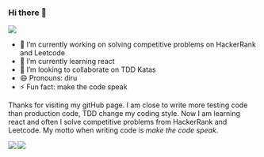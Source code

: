 ### Hi there 👋
![](https://visitor-badge.laobi.icu/badge?page_id=darielrll.visitor-badge)

- 🔭 I’m currently working on solving competitive problems on HackerRank and Leetcode
- 🌱 I’m currently learning react
- 👯 I’m looking to collaborate on TDD Katas
- 😄 Pronouns: diru
- ⚡ Fun fact: make the code speak
<!--- 🤔 I’m looking for help with ...
- 💬 Ask me about ... 
- 📫 How to reach me: ... -->

Thanks for visiting my gitHub page. 
I am close to write more testing code than production code, TDD change my coding style. Now I am learning react and often I solve competitive problems from HackerRank and Leetcode. My motto when writing code is *make the code speak*. 

<img src="https://github-readme-stats.vercel.app/api/top-langs?username=darielrll&show_icons=true&locale=en&layout=compact&hide=html&langs_count=6&theme=radical&hide_border=true" align="left">
<img src="https://github-readme-stats-mrdulin.vercel.app/api?username=darielrll&count_private=true&show_icons=true&hide_border=true&show_icons=true&theme=radical&layout=compact" align="left">



